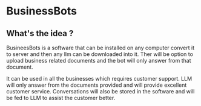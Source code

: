 # BusinessBots

## What's the idea ?

BusineesBots is a software that can be installed on any computer convert it to server and then any llm can be downloaded into it. Ther will be option to upload business related documents and the bot will only answer from that document. 

It can be used in all the businesses which requires customer support. LLM will only answer from the documents provided and will provide excellent customer service. Conversations will also be stored in the software and will be fed to LLM to assist the customer better.


